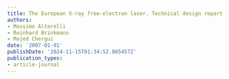 ```yaml
---
title: The European X-ray free-electron laser. Technical design report
authors:
- Massimo Altarelli
- Reinhard Brinkmann
- Majed Chergui
date: '2007-01-01'
publishDate: '2024-11-15T01:34:52.865457Z'
publication_types:
- article-journal
---
```

